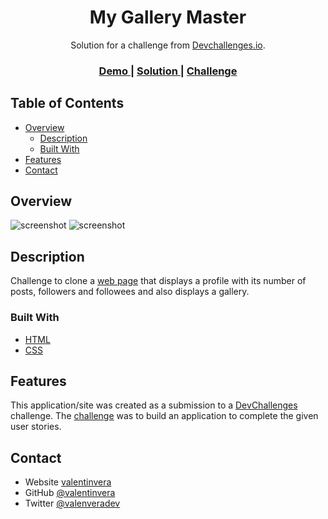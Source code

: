 <h1 align="center">My Gallery Master</h1>

<div align="center">
   Solution for a challenge from  <a href="http://devchallenges.io" target="_blank">Devchallenges.io</a>.
</div>

<div align="center">
  <h3>
    <a href="https://mygallerymaster.vercel.app/" target="_blank">
      Demo
    </a>
    <span> | </span>
    <a href="https://mygallerymaster.vercel.app/" target="_blank">
      Solution
    </a>
    <span> | </span>
    <a href="https://devchallenges.io/challenges/gcbWLxG6wdennelX7b8I" target="_blank">
      Challenge
    </a>
  </h3>
</div>

## Table of Contents

- [Overview](#overview)
  - [Description](#description)
  - [Built With](#built-with)
- [Features](#features)
- [Contact](#contact)

## Overview

![screenshot]()
![screenshot]()

## Description

Challenge to clone a <a href="https://mygallerymaster.vercel.app/" target="_blank">web page</a> that displays a profile with its number of posts, followers and followees and also displays a gallery.

### Built With

- [HTML](https://html.com/)
- [CSS](https://www.w3schools.com/Css/)

## Features

This application/site was created as a submission to a [DevChallenges](https://devchallenges.io/challenges) challenge. The [challenge](https://devchallenges.io/challenges/gcbWLxG6wdennelX7b8I) was to build an application to complete the given user stories.

## Contact

- Website [valentinvera](https://valentinvera.vercel.app)
- GitHub [@valentinvera](https://github.com/valentinvera)
- Twitter [@valenveradev](https://twitter.com/valenveradev)
